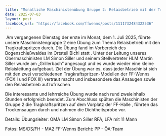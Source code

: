 ```yaml
---
title: "Monatliche Maschinistenübung Gruppe 2: Relaisbetrieb mit der Tragkraftspritze"
date: 2025-07-03
layout: post
facebook_url: "https://facebook.com/ffwenns/posts/1111732484322536"
---
```


️
Am vergangenen Dienstag der erste im Monat, dem 1. Juli 2025, führte unsere Maschinistengruppe 2 eine Übung zum Thema Relaisbetrieb mit den Tragkraftspritzen durch. Die Übung fand im Vorbereich des Bogenschießwaldes im Ortsteil Bichl statt . Unter der Leitung unseres Obermaschinisten LM Simon Siller und seinem Stellvertreter HLM Martin Siller wurde am „Grillerbach“ angesaugt und es wurde wieder eine kleine Relaisleitung aufgebaut. Ziel der Übung war es, dass jeder Maschinist sich mit den zwei verschiedenen Tragkraftspritzen-Modellen der FF-Wenns (FOX I und FOX III) vertraut macht und insbesondere das Ansaugen sowie den Relaisbetrieb aufzufrischen. 

Die interessante und lehrreiche Übung wurde nach rund zweieinhalb Stunden erfolgreich beendet. Zum Abschluss spülten die Maschinisten der Gruppe 2 die Tragkraftspritzen auf dem Vorplatz der FF-Halle , führten das Trockensaugen durch und nahmen die Dichtheitsprobe vor. ️

Details:
 Übungsleiter: OMA LM Simon Siller
 RFA, LFA mit 11 Mann

 Fotos: MS/DS/FH - MA2 FF-Wenns
 Bericht: PP - ÖA-Team